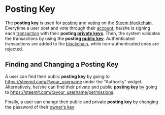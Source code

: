# Posting Key

The **posting key** is used for [posting](/glossary/posting.md) and [voting](/glossary/voting.me) on the [Steem blockchain](/glossary/steem-blockchain.md).  Everytime a user post and vote through their [account](/glossary/account.md), he/she is signing each [transaction](/glossary/transaction.md) with their **posting [private keys](/glossary/private-key.md)**. Then, the system validates the transactions by using the **posting [public key](/glossary/public-key.md)**. Authenticated transactions are added to the [blockchain](/glossary/blockchain.md), while non-authenticated ones are rejected.

## Finding and Changing a Posting Key

A user can find their public **posting key** by going to https://steemd.com/@your_username under the "Authority" widget. Alternatively, he/she can find their private and public **posting key** by going to https://steemit.com/@your_username/permissions. 

Finally, a user can change their public and private **posting key** by changing the password of their [owner's key](/glossary/owner-key.md)

